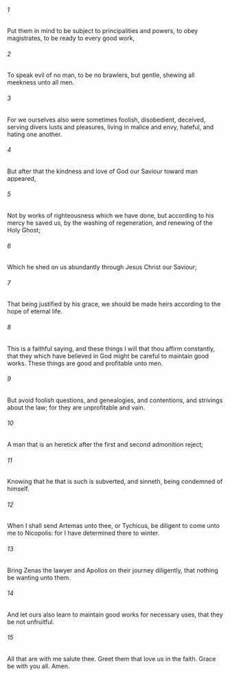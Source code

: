 ###### 1
Put them in mind to be subject to principalities and powers, to obey magistrates, to be ready to every good work,

###### 2
To speak evil of no man, to be no brawlers, but gentle, shewing all meekness unto all men.

###### 3
For we ourselves also were sometimes foolish, disobedient, deceived, serving divers lusts and pleasures, living in malice and envy, hateful, and hating one another.

###### 4
But after that the kindness and love of God our Saviour toward man appeared,

###### 5
Not by works of righteousness which we have done, but according to his mercy he saved us, by the washing of regeneration, and renewing of the Holy Ghost;

###### 6
Which he shed on us abundantly through Jesus Christ our Saviour;

###### 7
That being justified by his grace, we should be made heirs according to the hope of eternal life.

###### 8
This is a faithful saying, and these things I will that thou affirm constantly, that they which have believed in God might be careful to maintain good works. These things are good and profitable unto men.

###### 9
But avoid foolish questions, and genealogies, and contentions, and strivings about the law; for they are unprofitable and vain.

###### 10
A man that is an heretick after the first and second admonition reject;

###### 11
Knowing that he that is such is subverted, and sinneth, being condemned of himself.

###### 12
When I shall send Artemas unto thee, or Tychicus, be diligent to come unto me to Nicopolis: for I have determined there to winter.

###### 13
Bring Zenas the lawyer and Apollos on their journey diligently, that nothing be wanting unto them.

###### 14
And let ours also learn to maintain good works for necessary uses, that they be not unfruitful.

###### 15
All that are with me salute thee. Greet them that love us in the faith. Grace be with you all. Amen.


